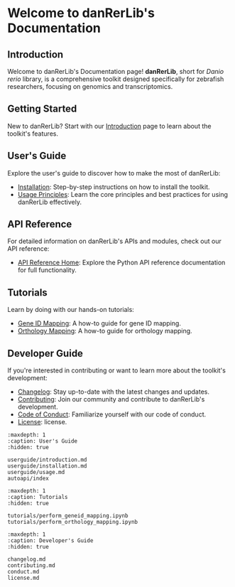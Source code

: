 # Welcome to danRerLib's Documentation

## Introduction

Welcome to danRerLib's Documentation page! **danRerLib**, short for *Danio rerio* library, is a comprehensive toolkit designed specifically for zebrafish researchers, focusing on genomics and transcriptomics. 

## Getting Started

New to danRerLib? Start with our [Introduction](userguide/introduction.md) page to learn about the toolkit's features.

## User's Guide

Explore the user's guide to discover how to make the most of danRerLib:

- [Installation](userguide/installation.md): Step-by-step instructions on how to install the toolkit.
- [Usage Principles](userguide/usage.md): Learn the core principles and best practices for using danRerLib effectively.

## API Reference

For detailed information on danRerLib's APIs and modules, check out our API reference:

- [API Reference Home](autoapi/index): Explore the Python API reference documentation for full functionality.

## Tutorials

Learn by doing with our hands-on tutorials:

- [Gene ID Mapping](tutorials/perform_geneid_mapping.ipynb): A how-to guide for gene ID mapping.
- [Orthology Mapping](tutorials/perform_orthology_mapping.ipynb): A how-to guide for orthology mapping.

## Developer Guide

If you're interested in contributing or want to learn more about the toolkit's development:

- [Changelog](changelog.md): Stay up-to-date with the latest changes and updates.
- [Contributing](contributing.md): Join our community and contribute to danRerLib's development.
- [Code of Conduct](conduct.md): Familiarize yourself with our code of conduct.
- [License](license.md): license.


```{toctree}
:maxdepth: 1
:caption: User's Guide
:hidden: true

userguide/introduction.md
userguide/installation.md
userguide/usage.md
autoapi/index
```

```{toctree}
:maxdepth: 1
:caption: Tutorials
:hidden: true

tutorials/perform_geneid_mapping.ipynb
tutorials/perform_orthology_mapping.ipynb
``````

```{toctree}
:maxdepth: 1
:caption: Developer's Guide
:hidden: true

changelog.md
contributing.md
conduct.md
license.md
```